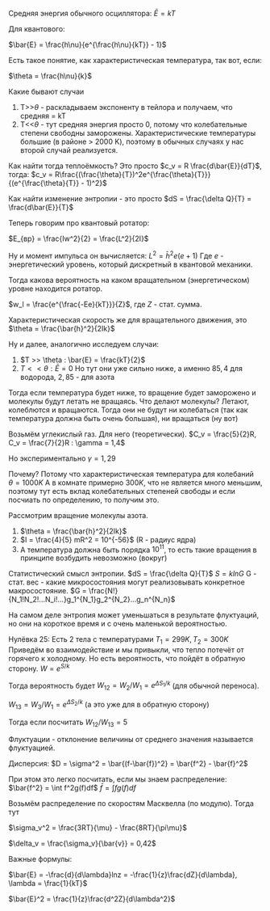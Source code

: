 Средняя энергия обычного осциллятора:
$\bar{E} = kT$

Для квантового:

$\bar{E} = \frac{h\nu}{e^{\frac{h\nu}{kT}} - 1}$

Есть такое понятие, как характеристическая температура, так вот, если:

$\theta = \frac{h\nu}{k}$

Какие бывают случаи
1) T>>$\theta$ - раскладываем экспоненту в тейлора и получаем, что средняя = kT
2) T<<$\theta$ - тут средняя энергия просто 0, потому что колебательные степени свободны заморожены.
Характеристические температуры большие (в районе > 2000 K), поэтому в обычных случаях у нас второй случай реализуется.

Как найти тогда теплоёмкость? Это просто $c_v = R \frac{d\bar{E}}{dT}$, тогда:
$c_v = R\frac{(\frac{\theta}{T})^2e^{\frac{\theta}{T}}}{(e^{\frac{\theta}{T}} - 1)^2}$



Как найти изменение энтропии - это просто $dS = \frac{\delta Q}{T} = \frac{d\bar{E}}{T}$

Теперь говорим про квантовый ротатор:

$E_{вр} = \frac{Iw^2}{2} = \frac{L^2}{2I}$

Ну и момент импульса он вычисляется:
$L^2 = \bar{h}^2 e(e + 1)$
Где $e$ - энергетический уровень, который дискретный в квантовой механики.

Тогда какова вероятность на каком вращательном (энергетическом) уровне находится ротатор.

$w_l = \frac{e^{\frac{-Ee}{kT}}}{Z}$, где $Z$ - стат. сумма.

Характеристическая скорость же для вращательного движения, это $\theta = \frac{\bar{h}^2}{2Ik}$

Ну и далее, аналогично исследуем случаи:

1) $T >> \theta : \bar{E} = \frac{kT}{2}$
2) $T << \theta : \bar{E} = 0$
Но тут они уже сильно ниже, а именно $85,4$ для водорода, $2,85$ - для азота

Тогда если температура будет ниже, то вращение будет заморожено и молекулы будут летать не вращаясь.
Что делают молекулы? Летают, колеблются и вращаются.
Тогда они не будут ни колебаться (так как температура должна быть очень большая), ни вращаться (ну вот)

Возьмём углекислый газ.
Для него (теоретически).
$C_v = \frac{5}{2}R, C_v = \frac{7}{2}R : \gamma = 1,4$

Но экспериментально $\gamma = 1,29$

Почему? Потому что характеристическая температура для колебаний $\theta = 1000K$
А в комнате примерно $300 K$, что не является много меньшим, поэтому тут есть вклад колебательных степеней свободы и если посчиать по определению, то получим это.

Рассмотрим вращение молекулы азота.

1) $\theta = \frac{\bar{h}^2}{2Ik}$
2) $I = \frac{4}{5} mR^2 = 10^{-56}$ (R - радиус ядра)
3) А температура должна быть порядка $10^{11}$, то есть такие вращения в принципе возбудить невозможно (вокруг)

Статистический смысл энтропии.
$dS = \frac{\delta Q}{T}$
$S = klnG$
G - стат. вес - какие микросостояния могут реализовывать конкретное макросостояние.
$G = \frac{N!}{N_1!N_2!...N_i!...}g_1^{N_1}g_2^{N_2}...g_n^{N_n}$

На самом деле энтропия может уменьшаться в результате флуктуаций, но они на короткое время и с очень маленькой вероятностью.

Нулёвка 25:
Есть 2 тела с температурами $T_1 = 299 K, T_2 = 300K$
Приведём во взаимодействие и мы привыкли, что тепло потечёт от горячего к холодному.
Но есть вероятность, что пойдёт в обратную сторону.
$W = e^{S/k}$

Тогда вероятность будет $W_{12} = W_2 / W_1 = e^{\Delta S_1/k}$ (для обычной переноса).

$W_{13} = W_3/W_1 = e^{\Delta S_2/k}$ (а это уже для в обратную сторону)

Тогда если посчитать $W_{12}/W_{13} = 5$

Флуктуации - отклонение величины от среднего значения называется флуктуацией.

Дисперсия:
$D = \sigma^2 = \bar{(f-\bar{f})^2} = \bar{f^2} - \bar{f}^2$

При этом это легко посчитать, если мы знаем распределение:
$\bar{f^2} = \int f^2g(f)df$
$\bar{f} = \int fg(f)df$

Возьмём распределение по скоростям Масквелла (по модулю). Тогда тут

$\sigma_v^2 = \frac{3RT}{\mu} - \frac{8RT}{\pi\mu}$

$\delta_v = \frac{\sigma_v}{\bar{v}} = 0,42$

Важные формулы:

$\bar{E} = -\frac{d}{d\lambda}lnz = -\frac{1}{z}\frac{dZ}{d\lambda}, \lambda = \frac{1}{kT}$

$\bar{E}^2 = \frac{1}{z}\frac{d^2Z}{d\lambda^2}$














